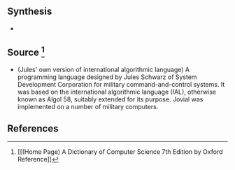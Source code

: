 ## Synthesis
- 
## Source [^1]
- (Jules' own version of international algorithmic language) A programming language designed by Jules Schwarz of System Development Corporation for military command-and-control systems. It was based on the international algorithmic language (IAL), otherwise known as Algol 58, suitably extended for its purpose. Jovial was implemented on a number of military computers.
## References

[^1]: [[(Home Page) A Dictionary of Computer Science 7th Edition by Oxford Reference]]